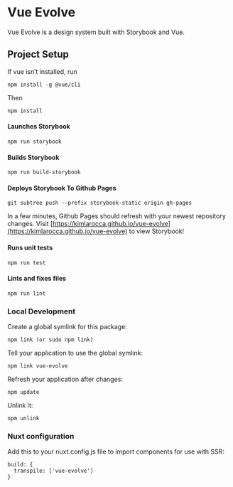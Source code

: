 # Vue Evolve

Vue Evolve is a design system built with Storybook and Vue.

## Project Setup

If vue isn’t installed, run

```
npm install -g @vue/cli
```

Then

```
npm install
```

#### Launches Storybook
```
npm run storybook
```

#### Builds Storybook

```
npm run build-storybook
```

#### Deploys Storybook To Github Pages

```
git subtree push --prefix storybook-static origin gh-pages
```

In a few minutes, Github Pages should refresh with your newest repository changes. Visit [https://kimlarocca.github.io/vue-evolve](https://kimlarocca.github.io/vue-evolve) to view Storybook!

#### Runs unit tests

```
npm run test
```

#### Lints and fixes files

```
npm run lint
```

### Local Development

Create a global symlink for this package:

```
npm link (or sudo npm link)
```

Tell your application to use the global symlink:

```
npm link vue-evolve
```

Refresh your application after changes:

```
npm update
```

Unlink it:

```
npm unlink
```

### Nuxt configuration

Add this to your nuxt.config.js file to import components for use with SSR:

```
build: {
  transpile: ['vue-evolve']
}
```
